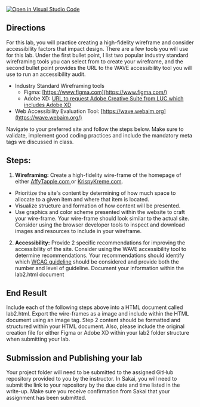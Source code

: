 [![Open in Visual Studio Code](https://classroom.github.com/assets/open-in-vscode-718a45dd9cf7e7f842a935f5ebbe5719a5e09af4491e668f4dbf3b35d5cca122.svg)](https://classroom.github.com/online_ide?assignment_repo_id=12029170&assignment_repo_type=AssignmentRepo)
## Directions

For this lab, you will practice creating a high-fidelity wireframe and consider accessibility factors that impact design.  There are a few tools you will use for this lab.  Under the first bullet point, I list two popular industry standard wireframing tools you can select from to create your wireframe, and the second bullet point provides the URL to the WAVE accessibility tool you will use to run an accessibility audit.
 - Industry Standard Wireframing tools
    - Figma: [https://www.figma.com](https://www.figma.com/)    
    - Adobe XD: [URL to request Adobe Creative Suite from LUC which includes Adobe XD](https://www.luc.edu/its/services/loyolasoftware/softwareinstallationrequests/)
 - Web Accessibility Evaluation Tool: [https://wave.webaim.org](https://wave.webaim.org/)

Navigate to your preferred site and follow the steps below.  Make sure to validate, implement good coding practices and include the mandatory meta tags we discussed in class.

## Steps:

1. **Wireframing:** Create a high-fidelity wire-frame of the homepage of either [AffyTapple.com ](https://www.affytapple.com/)or [KrispyKreme.com](https://www.krispykreme.com/).  
 - Prioritize the site's content by determining of how much space to allocate to a given item and where that item is located.
 - Visualize structure and formation of how content will be presented.
 - Use graphics and color scheme presented within the website to craft your wire-frame.  Your wire-frame should look similar to the actual site.  Consider using the browser developer tools to inspect and download images and resources to include in your wireframe.

2.  **Accessibility:** Provide 2 specific recommendations for improving the accessibility of the site.  Consider using the WAVE accessibility tool to determine recommendations.  Your recommendations should identify which [WCAG guideline](https://www.w3.org/WAI/WCAG21/quickref/) should be considered and provide both the number and level of guideline.   Document your information within the lab2.html document


## End Result

Include each of the following steps above into a HTML document called lab2.html.  Export the wire-frames as a image and include within the HTML document using an image tag.  Step 2 content should be formatted and structured within your HTML document.  Also, please include the original creation file for either Figma or Adobe XD within your lab2 folder structure when submitting your lab.

## Submission and Publishing your lab

Your project folder will need to be submitted to the assigned GitHub repository provided to you by the instructor. In Sakai, you will need to submit the link to your repository by the due date and time listed in the write-up. Make sure you receive confirmation from Sakai that your assignment has been submitted.
